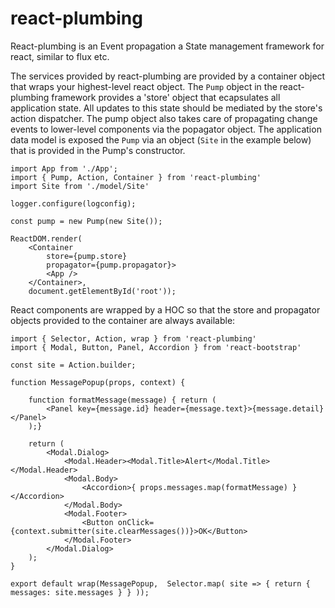 # react-plumbing

React-plumbing is an Event propagation a State management framework for react, similar to flux etc.

The services provided by react-plumbing are provided by a container object that wraps your highest-level react object. The `Pump` object in the react-plumbing framework provides a 'store' object that ecapsulates all application state. All updates to this state should be mediated by the store's action dispatcher. The pump object also takes care of propagating change events to lower-level components via the popagator object. The application data model is exposed the `Pump` via an object (`Site` in the example below) that is provided in the Pump's constructor.  

```
import App from './App';
import { Pump, Action, Container } from 'react-plumbing'
import Site from './model/Site'

logger.configure(logconfig);

const pump = new Pump(new Site());

ReactDOM.render(
    <Container 
        store={pump.store} 
        propagator={pump.propagator}>
        <App />
    </Container>, 
    document.getElementById('root'));

```
React components are wrapped by a HOC so that the store and propagator objects provided to the container are always available:

```
import { Selector, Action, wrap } from 'react-plumbing'
import { Modal, Button, Panel, Accordion } from 'react-bootstrap'

const site = Action.builder;

function MessagePopup(props, context) {

    function formatMessage(message) { return ( 
        <Panel key={message.id} header={message.text}>{message.detail}</Panel>
    );}

    return (
        <Modal.Dialog>
            <Modal.Header><Modal.Title>Alert</Modal.Title></Modal.Header>
            <Modal.Body> 
                <Accordion>{ props.messages.map(formatMessage) }</Accordion>
            </Modal.Body>
            <Modal.Footer>
                <Button onClick={context.submitter(site.clearMessages())}>OK</Button>
            </Modal.Footer>
        </Modal.Dialog>
    );
}

export default wrap(MessagePopup,  Selector.map( site => { return { messages: site.messages } } ));
```
